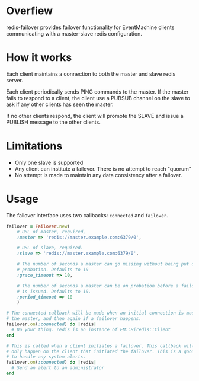 Overfiew
========

redis-failover provides failover functionality for EventMachine clients
communicating with a master-slave redis configuration.

How it works
============

Each client maintains a connection to both the master and slave redis server.

Each client periodically sends PING commands to the master. If the master fails
to respond to a client, the client use a PUBSUB channel on the slave to ask if
any other clients has seen the master.

If no other clients respond, the client will promote the SLAVE and issue a
PUBLISH message to the other clients.

Limitations
===========

- Only one slave is supported
- Any client can institute a failover.  There is no attempt to reach "quorum"
- No attempt is made to maintain any data consistency after a failover.

Usage
=====

The failover interface uses two callbacks: `connected` and `failover`.

```ruby
failover = Failover.new(
	# URL of master, required,
	:master => 'redis://master.example.com:6379/0',

	# URL of slave, required.
	:slave => 'redis://master.example.com:6379/0',

	# The number of seconds a master can go missing without being put on
	# probation. Defaults to 10
	:grace_timeout => 10,

	# The number of seconds a master can be on probation before a failover
	# is issued. Defaults to 10.
	:period_timeout => 10
	)

# The connected callback will be made when an initial connection is made to
# the master, and then again if a failover happens.
failover.on(:connected) do |redis|
  # Do your thing. redis is an instance of EM::Hiredis::Client
end

# This is called when a client initiates a failover. This callback will
# only happen on the client that initiated the failover. This is a good place
# to handle any system alerts.
failover.on(:connected) do |redis|
  # Send an alert to an administrator
end
```
